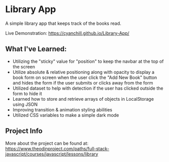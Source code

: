 # Library App

A simple library app that keeps track of the books read.

Live Demonstration: https://cyanchill.github.io/Library-App/

## What I've Learned:

- Utilizing the "sticky" value for "position" to keep the navbar at the top of the screen
- Utilize absolute & relative positioning along with opacity to display a book form on screen when the user click the "Add New Book" button and hides the form if the user submits or clicks away from the form
- Utilized dataset to help with detection if the user has clicked outside the form to hide it
- Learned how to store and retrieve arrays of objects in LocalStorage using JSON
- Improving transition & animation styling abilities
- Utilized CSS variables to make a simple dark mode

## Project Info

More about the project can be found at: https://www.theodinproject.com/paths/full-stack-javascript/courses/javascript/lessons/library

